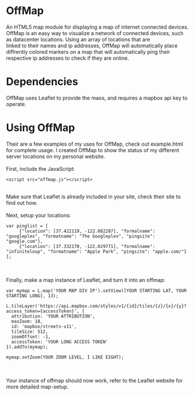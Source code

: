 # OffMap
An HTML5 map module for displaying a map of internet connected devices.
OffMap is an easy way to visualize a network of connected devices, such as datacenter locations. Using an array of locations that are<br />
linked to their names and ip addresses, OffMap will automatically place diffrently colored markers on a map that will automatically ping their respective ip addresses to check if they are online.

# Dependencies
OffMap uses Leaflet to provide the maos, and requires a mapbox api key to operate.

# Using OffMap
Their are a few examples of my uses for OffMap, check out example.html for complete usage. I created OffMap to show the status of my different server locations on my personal website.<br />
<br />
First, include the JavaScript: <br />

    <script src="offmap.js"></script>

<br />
Make sure that Leaflet is already included in your site, check their site to find out how.
<br /><br />
Next, setup your locations:<br />

    var pinglist = [
         {"location": [37.422119, -122.082287], "formalname": "googleplex", "formatname": "The Googleplex", "pingsite": "google.com"},   
         {"location": [37.332170, -122.029771], "formalname": "infiniteloop", "formatname": "Apple Park", "pingsite": "apple.com/"}   
    ];

<br />
<br />
Finally, make a map instance of Leaflet, and turn it into an offmap: <br />

    var mymap = L.map('YOUR MAP DIV IP').setView([YOUR STARTING LAT, YOUR STARTING LONG], 13);
    
    L.tileLayer('https://api.mapbox.com/styles/v1/{id}/tiles/{z}/{x}/{y}?access_token={accessToken}', {
      attribution: 'YOUR ATTRIBUTION',
      maxZoom: 18,
      id: 'mapbox/streets-v11',
      tileSize: 512,
      zoomOffset: -1,
      accessToken: 'YOUR LONG ACCESS TOKEN'
    }).addTo(mymap);
    
    mymap.setZoom(YOUR ZOOM LEVEL, I LIKE EIGHT);
<br />
<br />
Your instance of offmap should now work, refer to the Leaflet website for more detailed map-setup.


